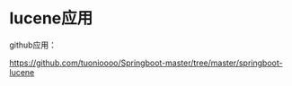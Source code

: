 # lucene应用

github应用：

https://github.com/tuonioooo/Springboot-master/tree/master/springboot-lucene




